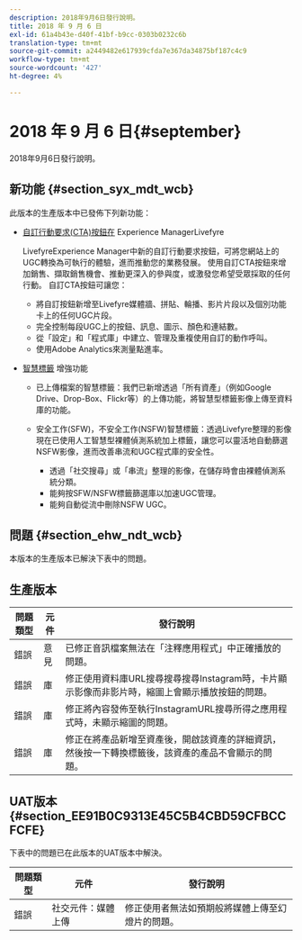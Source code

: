 ```yaml
---
description: 2018年9月6日發行說明。
title: 2018 年 9 月 6 日
exl-id: 61a4b43e-d40f-41bf-b9cc-0303b0232c6b
translation-type: tm+mt
source-git-commit: a2449482e617939cfda7e367da34875bf187c4c9
workflow-type: tm+mt
source-wordcount: '427'
ht-degree: 4%

---
```


# 2018 年 9 月 6 日{#september}

2018年9月6日發行說明。

## 新功能 {#section_syx_mdt_wcb}

此版本的生產版本中已發佈下列新功能：

* [自訂行動要求(CTA)按鈕在](/help/using/c-features-livefyre/c-call-to-action-button.md#topic_EBE23A0F827645E0A0C619DCF3872EE5) Experience ManagerLivefyre

   LivefyreExperience Manager中新的自訂行動要求按鈕，可將您網站上的UGC轉換為可執行的體驗，進而推動您的業務發展。 使用自訂CTA按鈕來增加銷售、擷取銷售機會、推動更深入的參與度，或激發您希望受眾採取的任何行動。 自訂CTA按鈕可讓您：

   * 將自訂按鈕新增至Livefyre媒體牆、拼貼、輪播、影片片段以及個別功能卡上的任何UGC片段。
   * 完全控制每段UGC上的按鈕、訊息、圖示、顏色和連結數。
   * 從「設定」和「程式庫」中建立、管理及重複使用自訂的動作呼叫。
   * 使用Adobe Analytics來測量點進率。

* [智慧標籤](/help/using/c-features-livefyre/c-smart-tags/c-smart-tags.md#c_smart_tags) 增強功能

   * 已上傳檔案的智慧標籤：我們已新增透過「所有資產」（例如Google Drive、Drop-Box、Flickr等）的上傳功能，將智慧型標籤影像上傳至資料庫的功能。
   * 安全工作(SFW)，不安全工作(NSFW)智慧標籤：透過Livefyre整理的影像現在已使用人工智慧型裸體偵測系統加上標籤，讓您可以靈活地自動篩選NSFW影像，進而改善串流和UGC程式庫的安全性。

      * 透過「社交搜尋」或「串流」整理的影像，在儲存時會由裸體偵測系統分類。
      * 能夠按SFW/NSFW標籤篩選庫以加速UGC管理。
      * 能夠自動從流中刪除NSFW UGC。

## 問題 {#section_ehw_ndt_wcb}

本版本的生產版本已解決下表中的問題。

## 生產版本

| **問題類型** | **元件** | **發行說明** |
|---|---|---|
| 錯誤 | 意見 | 已修正音訊檔案無法在「注釋應用程式」中正確播放的問題。 |
| 錯誤 | 庫 | 修正使用資料庫URL搜尋搜尋搜尋Instagram時，卡片顯示影像而非影片時，縮圖上會顯示播放按鈕的問題。 |
| 錯誤 | 庫 | 修正將內容發佈至執行InstagramURL搜尋所得之應用程式時，未顯示縮圖的問題。 |
| 錯誤 | 庫 | 修正在將產品新增至資產後，開啟該資產的詳細資訊，然後按一下轉換標籤後，該資產的產品不會顯示的問題。 |

## UAT版本{#section_EE91B0C9313E45C5B4CBD59CFBCCFCFE}

下表中的問題已在此版本的UAT版本中解決。

| **問題類型** | **元件** | **發行說明** |
|---|---|---|
| 錯誤 | 社交元件：媒體上傳 | 修正使用者無法如預期般將媒體上傳至幻燈片的問題。 |

